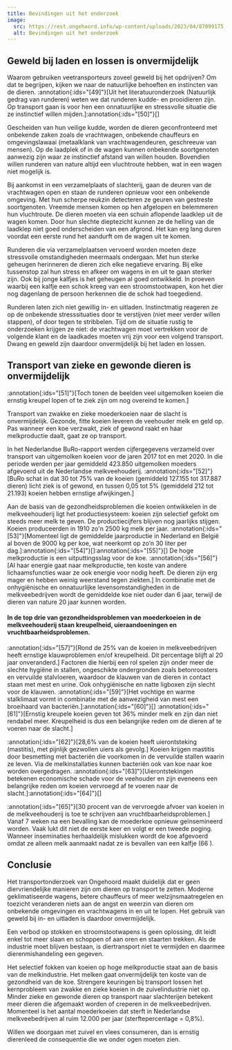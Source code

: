 ```yaml
---
title: Bevindingen uit het onderzoek
image:
  src: https://rest.ongehoord.info/wp-content/uploads/2023/04/87099175_bananaap.jpg
  alt: Bevindingen uit het onderzoek
---
```

## Geweld bij laden en lossen is onvermijdelijk

Waarom gebruiken veetransporteurs zoveel geweld bij het opdrijven? Om dat te begrijpen, kijken we naar de natuurlijke behoeften en instincten van de dieren. :annotation{:ids="[49]"}[Uit het literatuuronderzoek (Natuurlijk gedrag van runderen) weten we dat runderen kudde- en prooidieren zijn. Op transport gaan is voor hen een onnatuurlijke en stressvolle situatie die ze instinctief willen mijden.]:annotation{:ids="[50]"}[]

Gescheiden van hun veilige kudde, worden de dieren geconfronteerd met onbekende zaken zoals de vrachtwagen, onbekende chauffeurs en omgevingslawaai (metaalklank van vrachtwagendeuren, geschreeuw van mensen). Op de laadplek of in de wagen kunnen onbekende soortgenoten aanwezig zijn waar ze instinctief afstand van willen houden. Bovendien willen runderen van nature altijd een vluchtroute hebben, wat in een wagen niet mogelijk is.

Bij aankomst in een verzamelplaats of slachterij, gaan de deuren van de vrachtwagen open en staan de runderen opnieuw voor een onbekende omgeving. Met hun scherpe reukzin detecteren ze geuren van gestreste soortgenoten. Vreemde mensen komen op hen afgelopen en belemmeren hun vluchtroute. De dieren moeten via een schuin aflopende laadklep uit de wagen komen. Door hun slechte dieptezicht kunnen ze de helling van de laadklep niet goed onderscheiden van een afgrond. Het kan erg lang duren voordat een eerste rund het aandurft om de wagen uit te komen.

Runderen die via verzamelplaatsen vervoerd worden moeten deze stressvolle omstandigheden meermaals ondergaan. Met hun sterke geheugen herinneren de dieren zich elke negatieve ervaring. Bij elke tussenstop zal hun stress en afkeer om wagens in en uit te gaan sterker zijn. Ook bij jonge kalfjes is het geheugen al goed ontwikkeld. In proeven waarbij een kalfje een schok kreeg van een stroomstootwapen, kon het dier nog dagenlang de persoon herkennen die de schok had toegediend.

Runderen laten zich niet gewillig in- en uitladen. Instinctmatig reageren ze op de onbekende stresssituaties door te verstijven (niet meer verder willen stappen), of door tegen te stribbelen. Tijd om de situatie rustig te onderzoeken krijgen ze niet: de vrachtwagen moet vertrekken voor de volgende klant en de laadkades moeten vrij zijn voor een volgend transport. Dwang en geweld zijn daardoor onvermijdelijk bij het laden en lossen.

## Transport van zieke en gewonde dieren is onvermijdelijk

:annotation{:ids="[51]"}[Toch tonen de beelden veel uitgemolken koeien die ernstig kreupel lopen of te ziek zijn om nog overeind te komen.]

Transport van zwakke en zieke moederkoeien naar de slacht is onvermijdelijk. Gezonde, fitte koeien leveren de veehouder melk en geld op. Pas wanneer een koe verzwakt, ziek of gewond raakt en haar melkproductie daalt, gaat ze op transport.

In het Nederlandse BuRo-rapport werden cijfergegevens verzameld over transport van uitgemolken koeien voor de jaren 2017 tot en met 2020. In die periode werden per jaar gemiddeld 423.850 uitgemolken moeders afgevoerd uit de Nederlandse melkveehouderij. :annotation{:ids="[52]"}[BuRo schat in dat 30 tot 75% van de koeien (gemiddeld 127.155 tot 317.887 dieren) licht ziek is of gewond, en tussen 0,05 tot 5% (gemiddeld 212 tot 21.193) koeien hebben ernstige afwijkingen.]

Aan de basis van de gezondheidsproblemen die koeien ontwikkelen in de melkveehouderij ligt het productiesysteem: koeien zijn selectief gefokt om steeds meer melk te geven. De productiecijfers blijven nog jaarlijks stijgen. Koeien produceerden in 1910 zo'n 2500 kg melk per jaar. :annotation{:ids="[53]"}[Momenteel ligt de gemiddelde jaarproductie in Nederland en België al boven de 9000 kg per koe, wat neerkomt op zo’n 30 liter per dag.]:annotation{:ids="[54]"}[]:annotation{:ids="[55]"}[] De hoge melkproductie is een uitputtingsslag voor de koe. :annotation{:ids="[56]"}[Al haar energie gaat naar melkproductie, ten koste van andere lichaamsfuncties waar ze ook energie voor nodig heeft. De dieren zijn erg mager en hebben weinig weerstand tegen ziekten.] In combinatie met de onhygiënische en onnatuurlijke levensomstandigheden in de melkveebedrijven wordt de gemiddelde koe niet ouder dan 6 jaar, terwijl de dieren van nature 20 jaar kunnen worden.

#### In de top drie van gezondheidsproblemen van moederkoeien in de melkveehouderij staan kreupelheid, uieraandoeningen en vruchtbaarheidsproblemen.

:annotation{:ids="[57]"}[Rond de 25% van de koeien in melkveebedrijven heeft ernstige klauwproblemen en/of kreupelheid. Dit percentage blijft al 20 jaar onveranderd.] Factoren die hierbij een rol spelen zijn onder meer de slechte hygiëne in stallen, ongeschikte ondergronden zoals betonroosters en vervuilde stalvloeren, waardoor de klauwen van de dieren in contact staan met mest en urine. Ook onhygiënische en natte ligboxen zijn slecht voor de klauwen. :annotation{:ids="[59]"}[Het vochtige en warme stalklimaat vormt in combinatie met de aanwezigheid van mest een broeihaard van bacteriën.]:annotation{:ids="[60]"}[] :annotation{:ids="[61]"}[Ernstig kreupele koeien geven tot 36% minder melk en zijn dan niet rendabel meer. Kreupelheid is dus een belangrijke reden om de dieren af te voeren naar de slacht.]

:annotation{:ids="[62]"}[28,6% van de koeien heeft uierontsteking (mastitis), met pijnlijk gezwollen uiers als gevolg.] Koeien krijgen mastitis door besmetting met bacteriën die voorkomen in de vervuilde stallen waarin ze leven. Via de melkinstallaties kunnen bacteriën ook van koe naar koe worden overgedragen. :annotation{:ids="[63]"}[Uierontstekingen betekenen economische schade voor de veehouder en zijn eveneens een belangrijke reden om koeien vervroegd af te voeren naar de slacht.]:annotation{:ids="[64]"}[]

:annotation{:ids="[65]"}[30 procent van de vervroegde afvoer van koeien in de melkveehouderij is toe te schrijven aan vruchtbaarheidsproblemen.] Vanaf 7 weken na een bevalling kan de moederkoe opnieuw geïnsemineerd worden. Vaak lukt dit niet de eerste keer en volgt er een tweede poging. Wanneer inseminaties herhaaldelijk mislukken wordt de koe afgevoerd omdat ze alleen melk aanmaakt nadat ze is bevallen van een kalfje (66 ).

## Conclusie

Het transportonderzoek van Ongehoord maakt duidelijk dat er geen diervriendelijke manieren zijn om dieren op transport te zetten. Moderne geklimatiseerde wagens, betere chauffeurs of meer welzijnsmaatregelen en toezicht veranderen niets aan de angst en weerzin van dieren om onbekende omgevingen en vrachtwagens in en uit te lopen. Het gebruik van geweld bij in- en uitladen is daardoor onvermijdelijk.

Een verbod op stokken en stroomstootwapens is geen oplossing, dit leidt enkel tot meer slaan en schoppen of aan oren en staarten trekken. Als de industrie moet blijven bestaan, is diertransport niet te vermijden en daarmee dierenmishandeling een gegeven.

Het selectief fokken van koeien op hoge melkproductie staat aan de basis van de melkindustrie. Het melken gaat onvermijdelijk ten koste van de gezondheid van de koe. Strengere keuringen bij transport lossen het kernprobleem van zwakke en zieke koeien in de zuivelindustrie niet op. Minder zieke en gewonde dieren op transport naar slachterijen betekent meer dieren die afgemaakt worden of creperen in de melkveebedrijven. Momenteel is het aantal moederkoeien dat sterft in Nederlandse melkveebedrijven al ruim 12.000 per jaar (sterftepercentage = 0,8%).

Willen we doorgaan met zuivel en vlees consumeren, dan is ernstig dierenleed de consequentie die we onder ogen moeten zien.